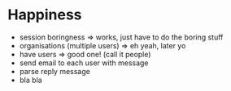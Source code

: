 # Happiness

- session boringness => works, just have to do the boring stuff
- organisations (multiple users) => eh yeah, later yo
- have users => good one! (call it people)
- send email to each user with message
- parse reply message
- bla bla
